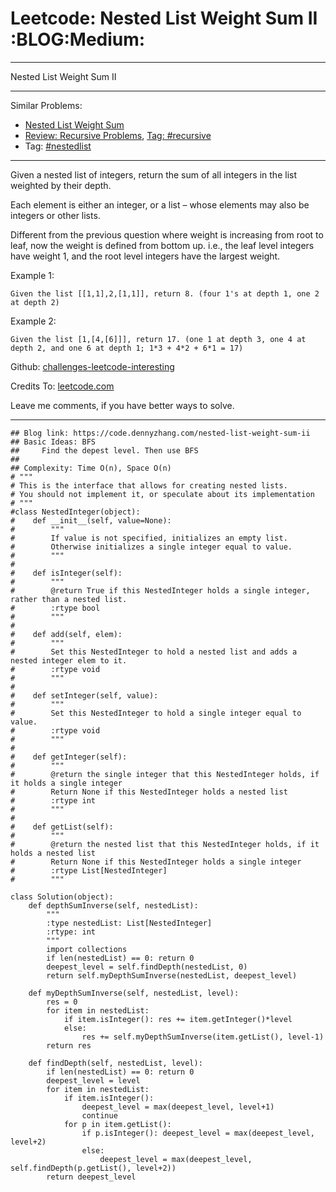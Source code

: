 # Leetcode: Nested List Weight Sum II     :BLOG:Medium:


---

Nested List Weight Sum II  

---

Similar Problems:  
-   [Nested List Weight Sum](https://code.dennyzhang.com/nested-list-weight-sum)
-   [Review: Recursive Problems](https://code.dennyzhang.com/review-recursive), [Tag: #recursive](https://code.dennyzhang.com/tag/recursive)
-   Tag: [#nestedlist](https://code.dennyzhang.com/tag/nestedlist)

---

Given a nested list of integers, return the sum of all integers in the list weighted by their depth.  

Each element is either an integer, or a list &#x2013; whose elements may also be integers or other lists.  

Different from the previous question where weight is increasing from root to leaf, now the weight is defined from bottom up. i.e., the leaf level integers have weight 1, and the root level integers have the largest weight.  

Example 1:  

    Given the list [[1,1],2,[1,1]], return 8. (four 1's at depth 1, one 2 at depth 2)

Example 2:  

    Given the list [1,[4,[6]]], return 17. (one 1 at depth 3, one 4 at depth 2, and one 6 at depth 1; 1*3 + 4*2 + 6*1 = 17)

Github: [challenges-leetcode-interesting](https://github.com/DennyZhang/challenges-leetcode-interesting/tree/master/nested-list-weight-sum-ii)  

Credits To: [leetcode.com](https://leetcode.com/problems/nested-list-weight-sum-ii/description/)  

Leave me comments, if you have better ways to solve.  

---

    ## Blog link: https://code.dennyzhang.com/nested-list-weight-sum-ii
    ## Basic Ideas: BFS
    ##     Find the depest level. Then use BFS
    ##
    ## Complexity: Time O(n), Space O(n)
    # """
    # This is the interface that allows for creating nested lists.
    # You should not implement it, or speculate about its implementation
    # """
    #class NestedInteger(object):
    #    def __init__(self, value=None):
    #        """
    #        If value is not specified, initializes an empty list.
    #        Otherwise initializes a single integer equal to value.
    #        """
    #
    #    def isInteger(self):
    #        """
    #        @return True if this NestedInteger holds a single integer, rather than a nested list.
    #        :rtype bool
    #        """
    #
    #    def add(self, elem):
    #        """
    #        Set this NestedInteger to hold a nested list and adds a nested integer elem to it.
    #        :rtype void
    #        """
    #
    #    def setInteger(self, value):
    #        """
    #        Set this NestedInteger to hold a single integer equal to value.
    #        :rtype void
    #        """
    #
    #    def getInteger(self):
    #        """
    #        @return the single integer that this NestedInteger holds, if it holds a single integer
    #        Return None if this NestedInteger holds a nested list
    #        :rtype int
    #        """
    #
    #    def getList(self):
    #        """
    #        @return the nested list that this NestedInteger holds, if it holds a nested list
    #        Return None if this NestedInteger holds a single integer
    #        :rtype List[NestedInteger]
    #        """
    
    class Solution(object):
        def depthSumInverse(self, nestedList):
            """
            :type nestedList: List[NestedInteger]
            :rtype: int
            """
            import collections
            if len(nestedList) == 0: return 0
            deepest_level = self.findDepth(nestedList, 0)
            return self.myDepthSumInverse(nestedList, deepest_level)
    
        def myDepthSumInverse(self, nestedList, level):
            res = 0
            for item in nestedList:
                if item.isInteger(): res += item.getInteger()*level
                else:
                    res += self.myDepthSumInverse(item.getList(), level-1)
            return res
    
        def findDepth(self, nestedList, level):
            if len(nestedList) == 0: return 0
            deepest_level = level
            for item in nestedList:
                if item.isInteger(): 
                    deepest_level = max(deepest_level, level+1)
                    continue
                for p in item.getList():
                    if p.isInteger(): deepest_level = max(deepest_level, level+2)
                    else:
                        deepest_level = max(deepest_level, self.findDepth(p.getList(), level+2))
            return deepest_level